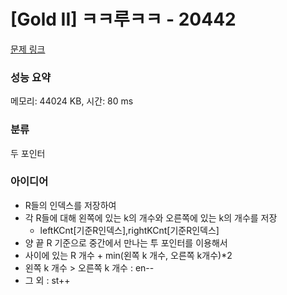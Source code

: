 # [Gold II] ㅋㅋ루ㅋㅋ - 20442 

[문제 링크](https://www.acmicpc.net/problem/20442) 

### 성능 요약

메모리: 44024 KB, 시간: 80 ms

### 분류

두 포인터

### 아이디어

- R들의 인덱스를 저장하여
- 각 R들에 대해 왼쪽에 있는 k의 개수와 오른쪽에 있는 k의 개수를 저장
  - leftKCnt[기준R인덱스],rightKCnt[기준R인덱스]
- 양 끝 R 기준으로 중간에서 만나는 투 포인터를 이용해서
- 사이에 있는 R 개수 + min(왼쪽 k 개수, 오른쪽 k개수)*2
- 왼쪽 k 개수 > 오른쪽 k 개수 : en--
- 그 외 : st++
